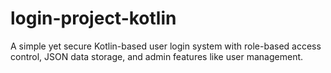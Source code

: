 # login-project-kotlin
A simple yet secure Kotlin-based user login system with role-based access control, JSON data storage, and admin features like user management.

